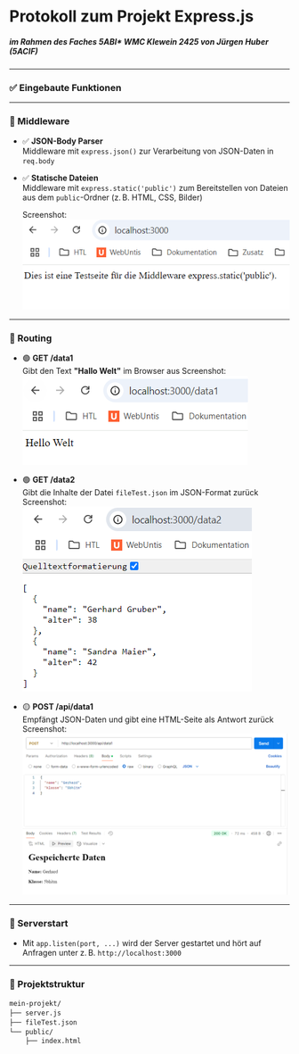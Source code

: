 # Protokoll zum Projekt **Express.js**
##### im Rahmen des Faches 5ABI* WMC Klewein 2425 von Jürgen Huber (5ACIF) 
---

### ✅ Eingebaute Funktionen

---

### 🧩 Middleware

- ✅ **JSON-Body Parser**  
  Middleware mit `express.json()` zur Verarbeitung von JSON-Daten in `req.body`

- ✅ **Statische Dateien**  
  Middleware mit `express.static('public')` zum Bereitstellen von Dateien aus dem `public`-Ordner (z. B. HTML, CSS, Bilder)
  
  Screenshot:
 ![static --> index](images/img_12.png)

---

### 🚦 Routing

- 🟢 **GET /data1**  
  Gibt den Text **"Hallo Welt"** im Browser aus
  Screenshot:
![get1](images/img_1.png)


- 🟢 **GET /data2**  
  Gibt die Inhalte der Datei `fileTest.json` im JSON-Format zurück
  Screenshot:
  ![get2](images/img_2.png)

- 🟡 **POST /api/data1**  
  Empfängt JSON-Daten und gibt eine HTML-Seite als Antwort zurück
  Screenshot:
  ![post](images/img_3.png)

---

### 🚀 Serverstart

- Mit `app.listen(port, ...)` wird der Server gestartet und hört auf Anfragen unter z. B. `http://localhost:3000`

---

### 📁 Projektstruktur

```bash
mein-projekt/
├── server.js
├── fileTest.json
└── public/
    ├── index.html
